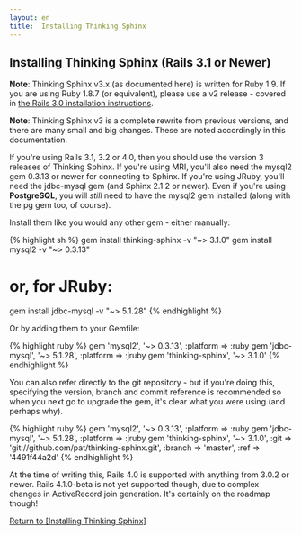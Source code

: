 ```yaml
---
layout: en
title:  Installing Thinking Sphinx
---
```


## Installing Thinking Sphinx (Rails 3.1 or Newer)

<div class="note">
  <p><strong>Note</strong>: Thinking Sphinx v3.x (as documented here) is written for Ruby 1.9. If you are using Ruby 1.8.7 (or equivalent), please use a v2 release - covered in <a href="/thinking-sphinx/installing_thinking_sphinx/ts2.html">the Rails 3.0 installation instructions</a>.</p>
</div>

<div class="note">
  <p><strong>Note</strong>: Thinking Sphinx v3 is a complete rewrite from previous versions, and there are many small and big changes. These are noted accordingly in this documentation.</p>
</div>

If you're using Rails 3.1, 3.2 or 4.0, then you should use the version 3 releases of Thinking Sphinx. If you're using MRI, you'll also need the mysql2 gem 0.3.13 or newer for connecting to Sphinx. If you're using JRuby, you'll need the jdbc-mysql gem (and Sphinx 2.1.2 or newer). Even if you're using **PostgreSQL**, you will _still_ need to have the mysql2 gem installed (along with the pg gem too, of course).

Install them like you would any other gem - either manually:

{% highlight sh %}
gem install thinking-sphinx -v "~> 3.1.0"
gem install mysql2 -v "~> 0.3.13"
# or, for JRuby:
gem install jdbc-mysql -v "~> 5.1.28"
{% endhighlight %}

Or by adding them to your Gemfile:

{% highlight ruby %}
gem 'mysql2',          '~> 0.3.13', :platform => :ruby
gem 'jdbc-mysql',      '~> 5.1.28', :platform => :jruby
gem 'thinking-sphinx', '~> 3.1.0'
{% endhighlight %}

You can also refer directly to the git repository - but if you're doing this, specifying the version, branch and commit reference is recommended so when you next go to upgrade the gem, it's clear what you were using (and perhaps why).

{% highlight ruby %}
gem 'mysql2',          '~> 0.3.13', :platform => :ruby
gem 'jdbc-mysql',      '~> 5.1.28', :platform => :jruby
gem 'thinking-sphinx', '~> 3.1.0',
  :git    => 'git://github.com/pat/thinking-sphinx.git',
  :branch => 'master',
  :ref    => '4491f44a2d'
{% endhighlight %}

At the time of writing this, Rails 4.0 is supported with anything from 3.0.2 or newer. Rails 4.1.0-beta is not yet supported though, due to complex changes in ActiveRecord join generation. It's certainly on the roadmap though!

[Return to [Installing Thinking Sphinx]](/thinking-sphinx/installing_thinking_sphinx.html)
